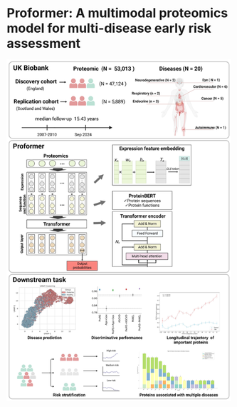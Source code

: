 Proformer: A multimodal proteomics model for multi-disease early risk assessment 
===

![](https://github.com/Qiu-Shizheng/Proformer/blob/main/Figure%201.jpeg)
